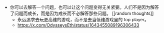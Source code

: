 - 你可以去解答一个问题，也可以让这个问题变得无关紧要。人们不是因为解答了问题而成长，而是因为成长而不必解答那些问题。 [[random thoughts]]
	- 永远追求去玩更高维的游戏，而不是去当低维游戏里的 top player。
	- https://x.com/OdysseysEth/status/1643455089196306433